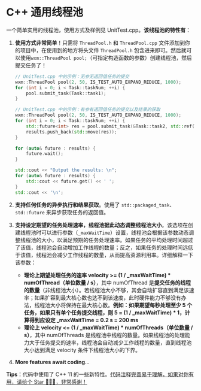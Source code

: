 # C++ 通用线程池

一个简单实用的线程池，使用方式及样例见 UnitTest.cpp。**该线程池的特性有**：

1. **使用方式非常简单**！只需将 `ThreadPool.h` 和 `ThreadPool.cpp` 文件添加到你的项目中，在使用到的地方将头文件 `ThreadPool.h` 包含进来即可。然后就可以使用`wxm::ThreadPool pool;`（可指定构造函数的参数）创建线程池，然后提交任务了！

   ```C++
   // UnitTest.cpp 中的示例：无参无返回值任务的提交
   wxm::ThreadPool pool(2, 50, IS_TEST_AUTO_EXPAND_REDUCE, 1000);
   for (int i = 0; i < Task::taskNum; ++i) {
       pool.submit_task(Task::task1);
   }
   
   // UnitTest.cpp 中的示例：有参有返回值任务的提交以及结果的获取
   wxm::ThreadPool pool(2, 50, IS_TEST_AUTO_EXPAND_REDUCE, 1000);
   for (int i = 0; i < Task::taskNum; ++i) {
       std::future<int> res = pool.submit_task(&Task::task2, std::ref(Task::num));
       results.push_back(std::move(res));
   }
   
   for (auto& future : results) {
       future.wait();
   }
   
   std::cout << "Output the results: \n";
   for (auto& future : results) {
       std::cout << future.get() << ' ';
   }
   std::cout << '\n';
   ```

2. **支持任何任务的异步执行和结果获取**。使用了 `std::packaged_task`、`std::future` 来异步获取任务的返回值。

3. **支持设定期望的任务处理速率，线程池据此动态调整线程池大小**。该选项在创建线程池时可以进行参数（`_maxWaitTime`）设置，线程池会根据该参数动态调整线程池的大小，以满足预期的任务处理速率。如果任务的平均处理时间超过了该值，线程池会自动增加工作线程的数量；反之，如果任务的处理时间远低于该值，线程池会减少工作线程的数量，从而提高资源利用率。详细解释一下该参数：

   - **理论上期望处理任务的速率 velocity >= (1 / _maxWaitTime) * numOfThread（单位数量 / s）**，其中 numOfThread 是**提交任务的线程的数量**（非线程池大小）。若线程池大小不够，其会自动扩容直到满足该速率；如果扩容到最大核心数也达不到该速度，此时硬件能力不够没有办法，线程池大小将保持在最大核心数。**例如：如果期望每秒处理至少 5 个任务，如果只有单个任务提交线程，则 5 = (1 / _maxWaitTime) * 1，计算得到应设定 _maxWaitTime = 0.2 s = 200 ms**
   - **理论上 velocity <= (1 / _maxWaitTime) * numOfThreads（单位数量 / s）**，其中 numOfThreads 是线程池中线程的数量。如果线程池的处理能力大于任务提交的速率，线程池会自动减少工作线程的数量，直到线程池大小达到满足 velocity 条件下线程池大小的下界。

4. **More features await coding**...

**Tips**：代码中使用了 C++ 11 的一些新特性。<ins>代码注释完善易于理解，如果对你有用，请给个 Star 🤞🤞🤞，非常感谢！</ins>
